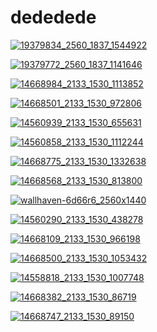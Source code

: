 # dededede

<a href="19379834_2560_1837_1544922.jpeg"><img alt="19379834_2560_1837_1544922" src="19379834_2560_1837_1544922.jpeg"></a>

<a href="19379772_2560_1837_1141646.jpeg"><img alt="19379772_2560_1837_1141646" src="19379772_2560_1837_1141646.jpeg"></a>

<a href="14668984_2133_1530_1113852.jpeg"><img alt="14668984_2133_1530_1113852" src="14668984_2133_1530_1113852.jpeg"></a>

<a href="14668501_2133_1530_972806.jpeg"><img alt="14668501_2133_1530_972806" src="14668501_2133_1530_972806.jpeg"></a>

<a href="14560939_2133_1530_655631.jpeg"><img alt="14560939_2133_1530_655631" src="14560939_2133_1530_655631.jpeg"></a>

<a href="14560858_2133_1530_1112244.jpeg"><img alt="14560858_2133_1530_1112244" src="14560858_2133_1530_1112244.jpeg"></a>

<a href="14668775_2133_1530_1332638.jpeg"><img alt="14668775_2133_1530_1332638" src="14668775_2133_1530_1332638.jpeg"></a>

<a href="14668568_2133_1530_813800.jpeg"><img alt="14668568_2133_1530_813800" src="14668568_2133_1530_813800.jpeg"></a>

<a href="wallhaven-6d66r6_2560x1440.png"><img alt="wallhaven-6d66r6_2560x1440" src="wallhaven-6d66r6_2560x1440.png"></a>

<a href="14560290_2133_1530_438278.jpeg"><img alt="14560290_2133_1530_438278" src="14560290_2133_1530_438278.jpeg"></a>

<a href="14668109_2133_1530_966198.jpeg"><img alt="14668109_2133_1530_966198" src="14668109_2133_1530_966198.jpeg"></a>

<a href="14668500_2133_1530_1053432.jpeg"><img alt="14668500_2133_1530_1053432" src="14668500_2133_1530_1053432.jpeg"></a>

<a href="14558818_2133_1530_1007748.jpeg"><img alt="14558818_2133_1530_1007748" src="14558818_2133_1530_1007748.jpeg"></a>

<a href="14668382_2133_1530_86719.jpeg"><img alt="14668382_2133_1530_86719" src="14668382_2133_1530_86719.jpeg"></a>

<a href="14668747_2133_1530_89150.jpeg"><img alt="14668747_2133_1530_89150" src="14668747_2133_1530_89150.jpeg"></a>


